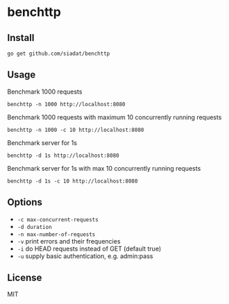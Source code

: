 # benchttp

## Install

    go get github.com/siadat/benchttp

## Usage

Benchmark 1000 requests

    benchttp -n 1000 http://localhost:8080

Benchmark 1000 requests with maximum 10 concurrently running requests

    benchttp -n 1000 -c 10 http://localhost:8080

Benchmark server for 1s

    benchttp -d 1s http://localhost:8080

Benchmark server for 1s with max 10 concurrently running requests

    benchttp -d 1s -c 10 http://localhost:8080

## Options

* `-c max-concurrent-requests`
* `-d duration`
* `-n max-number-of-requests`
* `-v` print errors and their frequencies
* `-i` do HEAD requests instead of GET (default true)
* `-u` supply basic authentication, e.g. admin:pass

## License

MIT
